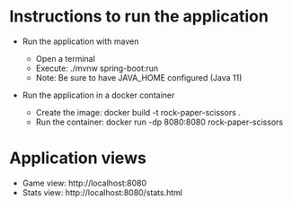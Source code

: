 # Instructions to run the application

* Run the application with maven
    * Open a terminal
    * Execute: ./mvnw spring-boot:run
    * Note: Be sure to have JAVA_HOME configured (Java 11)

* Run the application in a docker container
    * Create the image: docker build -t rock-paper-scissors .
    * Run the container: docker run -dp 8080:8080 rock-paper-scissors
   
# Application views
* Game view: http://localhost:8080
* Stats view: http://localhost:8080/stats.html
